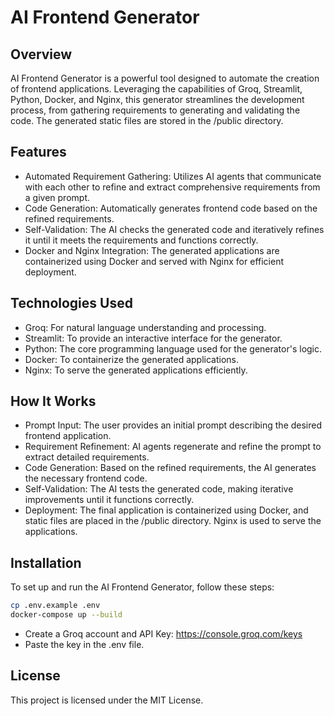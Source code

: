 # AI Frontend Generator

## Overview
AI Frontend Generator is a powerful tool designed to automate the creation of frontend applications. Leveraging the capabilities of Groq, Streamlit, Python, Docker, and Nginx, this generator streamlines the development process, from gathering requirements to generating and validating the code. The generated static files are stored in the /public directory.

## Features
 - Automated Requirement Gathering: Utilizes AI agents that communicate with each other to refine and extract comprehensive requirements from a given prompt.
 - Code Generation: Automatically generates frontend code based on the refined requirements.
 - Self-Validation: The AI checks the generated code and iteratively refines it until it meets the requirements and functions correctly.
 - Docker and Nginx Integration: The generated applications are containerized using Docker and served with Nginx for efficient deployment.

## Technologies Used
 - Groq: For natural language understanding and processing.
 - Streamlit: To provide an interactive interface for the generator.
 - Python: The core programming language used for the generator's logic.
 - Docker: To containerize the generated applications.
 - Nginx: To serve the generated applications efficiently.

## How It Works
 - Prompt Input: The user provides an initial prompt describing the desired frontend application.
 - Requirement Refinement: AI agents regenerate and refine the prompt to extract detailed requirements.
 - Code Generation: Based on the refined requirements, the AI generates the necessary frontend code.
 - Self-Validation: The AI tests the generated code, making iterative improvements until it functions correctly.
 - Deployment: The final application is containerized using Docker, and static files are placed in the /public directory. Nginx is used to serve the applications.

## Installation

To set up and run the AI Frontend Generator, follow these steps:

```bash
cp .env.example .env
docker-compose up --build
```

 - Create a Groq account and API Key: https://console.groq.com/keys
 - Paste the key in the .env file.

## License
This project is licensed under the MIT License.